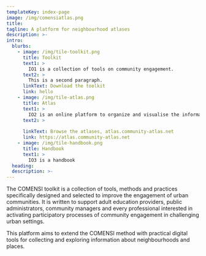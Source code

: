 ```yaml
---
templateKey: index-page
image: /img/comensiatlas.png
title: 
tagline: A platform for neighbourhood atlases
description: >-
intro:
  blurbs:
    - image: /img/tile-toolkit.png
      title: Toolkit
      text1: >
        IO1 is a collection of tools on community engagement. 
      text2: >
        This is a second paragraph. 
      linkText: Download the toolkit
      link: hello
    - image: /img/tile-atlas.png
      title: Atlas
      text1: >
        IO2 is an online platform to organize and visualise the information collected.
      text2: >
        
      linkText: Browse the atlases, atlas.community-atlas.net
      link: https://atlas.community-atlas.net
    - image: /img/tile-handbook.png
      title: Handbook
      text1: >
        IO3 is a handbook
  heading: 
  description: >-
---
```

The COMENSI toolkit is a collection of tools, methods and practices
  specifically designed and selected to improve the engagement of urban
  communities. It is written to support adult education providers, public
  administrators, community managers and every professional interested in
  activating participatory processes of community engagement in challenging
  urban settings.
   
  This platform aims to extend the COMENSI method with practical digital tools
  for collecting and exploring information about neighbourhoods and places.  
